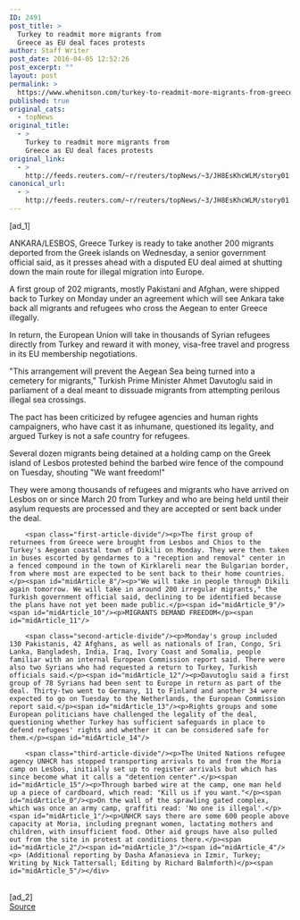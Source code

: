 ```yaml
---
ID: 2491
post_title: >
  Turkey to readmit more migrants from
  Greece as EU deal faces protests
author: Staff Writer
post_date: 2016-04-05 12:52:26
post_excerpt: ""
layout: post
permalink: >
  https://www.whenitson.com/turkey-to-readmit-more-migrants-from-greece-as-eu-deal-faces-protests/
published: true
original_cats:
  - topNews
original_title:
  - >
    Turkey to readmit more migrants from
    Greece as EU deal faces protests
original_link:
  - >
    http://feeds.reuters.com/~r/reuters/topNews/~3/JH8EsKhcWLM/story01.htm
canonical_url:
  - >
    http://feeds.reuters.com/~r/reuters/topNews/~3/JH8EsKhcWLM/story01.htm
---
```

 [ad_1]
<br><div id="articleText">
<span id="midArticle_start"/>

<span id="midArticle_0"/><span class="focusParagraph" readability="7"><p><span class="articleLocation">ANKARA/LESBOS, Greece</span> Turkey is ready to take another 200 migrants deported from the Greek islands on Wednesday, a senior government official said, as it presses ahead with a disputed EU deal aimed at shutting down the main route for illegal migration into Europe.</p></span><span id="midArticle_1"/><p>A first group of 202 migrants, mostly Pakistani and Afghan, were shipped back to Turkey on Monday under an agreement which will see Ankara take back all migrants and refugees who cross the Aegean to enter Greece illegally. </p><span id="midArticle_2"/><p>In return, the European Union will take in thousands of Syrian refugees directly from Turkey and reward it with money, visa-free travel and progress in its EU membership negotiations.</p><span id="midArticle_3"/><p>"This arrangement will prevent the Aegean Sea being turned into a cemetery for migrants," Turkish Prime Minister Ahmet Davutoglu said in parliament of a deal meant to dissuade migrants from attempting perilous illegal sea crossings.</p><span id="midArticle_4"/><p>The pact has been criticized by refugee agencies and human rights campaigners, who have cast it as inhumane, questioned its legality, and argued Turkey is not a safe country for refugees.</p><span id="midArticle_5"/><p>Several dozen migrants being detained at a holding camp on the Greek island of Lesbos protested behind the barbed wire fence of the compound on Tuesday, shouting "We want freedom!"</p><span id="midArticle_6"/><p>They were among thousands of refugees and migrants who have arrived on Lesbos on or since March 20 from Turkey and who are being held until their asylum requests are processed and they are accepted or sent back under the deal.</p><span id="midArticle_7"/>
        
        <span class="first-article-divide"/><p>The first group of returnees from Greece were brought from Lesbos and Chios to the Turkey's Aegean coastal town of Dikili on Monday. They were then taken in buses escorted by gendarmes to a "reception and removal" center in a fenced compound in the town of Kirklareli near the Bulgarian border, from where most are expected to be sent back to their home countries.</p><span id="midArticle_8"/><p>"We will take in people through Dikili again tomorrow. We will take in around 200 irregular migrants," the Turkish government official said, declining to be identified because the plans have not yet been made public.</p><span id="midArticle_9"/><span id="midArticle_10"/><p>MIGRANTS DEMAND FREEDOM</p><span id="midArticle_11"/>
        
        <span class="second-article-divide"/><p>Monday's group included 130 Pakistanis, 42 Afghans, as well as nationals of Iran, Congo, Sri Lanka, Bangladesh, India, Iraq, Ivory Coast and Somalia, people familiar with an internal European Commission report said. There were also two Syrians who had requested a return to Turkey, Turkish officials said.</p><span id="midArticle_12"/><p>Davutoglu said a first group of 78 Syrians had been sent to Europe in return as part of the deal. Thirty-two went to Germany, 11 to Finland and another 34 were expected to go on Tuesday to the Netherlands, the European Commission report said.</p><span id="midArticle_13"/><p>Rights groups and some European politicians have challenged the legality of the deal, questioning whether Turkey has sufficient safeguards in place to defend refugees' rights and whether it can be considered safe for them.</p><span id="midArticle_14"/>
        
        <span class="third-article-divide"/><p>The United Nations refugee agency UNHCR has stopped transporting arrivals to and from the Moria camp on Lesbos, initially set up to register arrivals but which has since become what it calls a "detention center".</p><span id="midArticle_15"/><p>Through barbed wire at the camp, one man held up a piece of cardboard, which read: "Kill us if you want."</p><span id="midArticle_0"/><p>On the wall of the sprawling gated complex, which was once an army camp, graffiti read: 'No one is illegal'.</p><span id="midArticle_1"/><p>UNHCR says there are some 600 people above capacity at Moria, including pregnant women, lactating mothers and children, with insufficient food. Other aid groups have also pulled out from the site in protest at conditions there.</p><span id="midArticle_2"/><span id="midArticle_3"/><span id="midArticle_4"/><p> (Additional reporting by Dasha Afanasieva in Izmir, Turkey; Writing by Nick Tattersall; Editing by Richard Balmforth)</p><span id="midArticle_5"/></div>
<br>[ad_2]
<br><a href="http://feeds.reuters.com/~r/reuters/topNews/~3/JH8EsKhcWLM/story01.htm">Source </a>